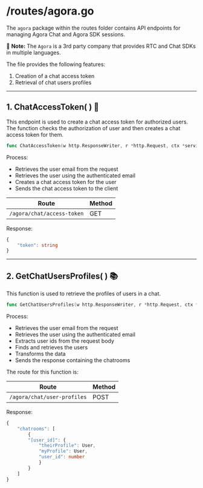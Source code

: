 # /routes/agora.go

The `agora` package within the routes folder contains API endpoints for managing Agora Chat and Agora SDK sessions.

📝 **Note:** The `Agora` is a 3rd party company that provides RTC and Chat SDKs in multiple languages. 

The file provides the following features:

1. Creation of a chat access token
2. Retrieval of chat users profiles

---

## 1. ChatAccessToken( ) 🚀

This endpoint is used to create a chat access token for authorized users. The function checks the authorization of user and then creates a chat access token for them.

```go
func ChatAccessToken(w http.ResponseWriter, r *http.Request, ctx *service.Service) error { ... }
```
Process:

- Retrieves the user email from the request
- Retrieves the user using the authenticated email
- Creates a chat access token for the user
- Sends the chat access token to the client


| Route                     | Method |
| ------------------------- | ------ |
| `/agora/chat/access-token`| GET    |


Response:
```typescript
{
    "token": string
}
```

---

## 2. GetChatUsersProfiles( ) 📚

This function is used to retrieve the profiles of users in a chat.

```go
func GetChatUsersProfiles(w http.ResponseWriter, r *http.Request, ctx *service.Service) error { ... }
```
Process:

- Retrieves the user email from the request
- Retrieves the user using the authenticated email
- Extracts user ids from the request body
- Finds and retrieves the users
- Transforms the data
- Sends the response containing the chatrooms

The route for this function is:

| Route                      | Method |
| -------------------------  | ------ |
| `/agora/chat/user-profiles`| POST   |

Response:
```typescript
{
    "chatrooms": [
        {
        "[user_id]": {
            "theirProfile": User,
            "myProfile": User,
            "user_id": number
            }
        }
    ]
}
```
